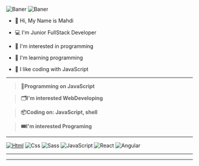 
![Baner](https://github.com/SaLaMaNdeR-81/SaLaMaNdeR-81/assets/104043896/713fe7c7-4661-4da4-8958-a5293b097058)
![Baner](https://github.com/SaLaMaNdeR-81/SaLaMaNdeR-81/assets/104043896/49b67280-ba5a-4f75-bde7-62f33ffba0f3)



- 👋 Hi, My Name is Mahdi
  
- 💻 I'm Junior FullStack Developer
- 👀 I'm interested in programming 
- 🌱 I'm learning programming
- 💞️ I like coding with JavaScript
  
---
> **💾Programming on JavaScript**

> **🗂️I'm interested WebDeveloping**

> **📦Coding on: JavaScript, shell**

> **🎟️I'm interested Programing**

----

[![Html](https://img.shields.io/badge/-HTML-%23de4b25?logo=html5&logoColor=white)](#)
![Css](https://img.shields.io/badge/CSS-%230075a8?logo=html5&logoColor=white)
![Sass](https://img.shields.io/badge/Sass-purple?logo=sass&logoColor=white)
![JavaScript](https://img.shields.io/badge/JavaScript-yellow?logo=JavaScript)
![React](https://img.shields.io/badge/React.Js-blue?logo=react)
![Angular](https://img.shields.io/badge/Angular-red?logo=angular)


----

----


